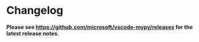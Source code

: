 # Changelog

**Please see https://github.com/microsoft/vscode-mypy/releases for the latest
release notes.**
